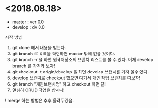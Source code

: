 # <2018.08.18>
- master : ver 0.0
- develop : dv 0.0

시작 방법
1. git clone 해서 내용을 받는다.
2. git branch 로 목록을 확인하면 master 밖에 없을 것이다.
3. git branch -r 을 하면 원격저장소의 브랜치 리스트를 볼 수 있다. 이제 develop branch 를 가져와 보자!
4. git checkout -t origin/develop 을 하면 develop 브랜치를 가져 올수 있다.
5. develop 브랜치로 checkout 했으면 여기서 개인 작업 브랜치를 따보자!
6. git branch "개인브랜치명" 하고 checkout 하면 끝!
7. 열심히 CRUD 작업을 합시다!

! merge 하는 방법은 추후 올려두겠음.
 
